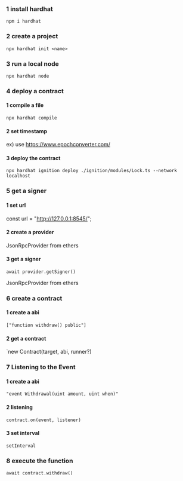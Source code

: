### 1 install hardhat

`npm i hardhat`

### 2 create a project

`npx hardhat init <name>`

### 3 run a local node

`npx hardhat node`

### 4 deploy a contract

#### 1 compile a file

`npx hardhat compile`

#### 2 set timestamp

ex) use https://www.epochconverter.com/

#### 3 deploy the contract

`npx hardhat ignition deploy ./ignition/modules/Lock.ts --network localhost`

### 5 get a signer

#### 1 set url

const url = "http://127.0.0.1:8545/";

#### 2 create a provider

JsonRpcProvider from ethers

#### 3 get a signer

`await provider.getSigner()`

JsonRpcProvider from ethers

### 6 create a contract

#### 1 create a abi

`["function withdraw() public"]`

#### 2 get a contract

`new Contract(target, abi, runner?)

### 7 Listening to the Event

#### 1 create a abi

`"event Withdrawal(uint amount, uint when)"`

#### 2 listening

`contract.on(event, listener)`

#### 3 set interval

`setInterval`

### 8 execute the function

`await contract.withdraw()`
